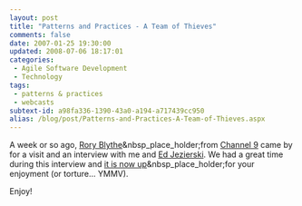 ```yaml
---
layout: post
title: "Patterns and Practices - A Team of Thieves"
comments: false
date: 2007-01-25 19:30:00
updated: 2008-07-06 18:17:01
categories:
 - Agile Software Development
 - Technology
tags:
 - patterns & practices
 - webcasts
subtext-id: a98fa336-1390-43a0-a194-a717439cc950
alias: /blog/post/Patterns-and-Practices-A-Team-of-Thieves.aspx
---
```



A week or so ago, [Rory Blythe](http://www.neopoleon.com/)&nbsp_place_holder;from [Channel 9](http://channel9.msdn.com/) came by for a visit and an interview with me and [Ed Jezierski](http://blogs.msdn.com/edjez/). We had a great time during this interview and [it is now up](http://channel9.msdn.com/showpost.aspx?postid=276005)&nbsp_place_holder;for your enjoyment (or torture... YMMV). 

Enjoy! 
